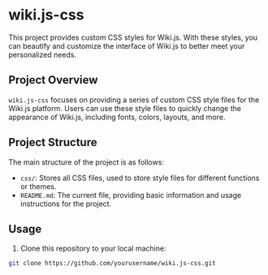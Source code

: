 # wiki.js-css

This project provides custom CSS styles for Wiki.js. With these styles, you can beautify and customize the interface of Wiki.js to better meet your personalized needs.

## Project Overview

`wiki.js-css` focuses on providing a series of custom CSS style files for the Wiki.js platform. Users can use these style files to quickly change the appearance of Wiki.js, including fonts, colors, layouts, and more.

## Project Structure

The main structure of the project is as follows:

- `css/`: Stores all CSS files, used to store style files for different functions or themes.
- `README.md`: The current file, providing basic information and usage instructions for the project.

## Usage

1. Clone this repository to your local machine:

```bash
git clone https://github.com/yourusername/wiki.js-css.git
```
